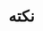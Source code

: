 ---
title: نکته
description: نکاتی برای زندگی بهتر
image: tip.png

# Badge style
style:
    background: "#efce4a"
    color: "#fff"
---